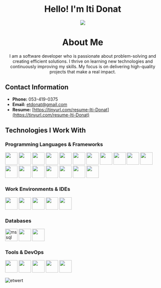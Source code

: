 <h1 align="center">Hello! I'm Iti Donat</h1>
<!-- <h3 align="center">Fullstack Developer</h3> -->
<p align="center">
  <img src="https://readme-typing-svg.demolab.com?font=Fira+Code&pause=1000&color=F75C7E&center=true&vCenter=true&width=435&lines=Full+Stack+Developer;" />
</p>

<h1 align="center">About Me</h1>
<p align="center">
I am a software developer who is passionate about problem-solving and creating efficient solutions. I thrive on learning new technologies and continuously improving my skills. My focus is on delivering high-quality projects that make a real impact.
</p>

## Contact Information
- **Phone:** 053-419-0375
- **Email:** etdonat@gmail.com
- **Resume:** [https://tinyurl.com/resume-Iti-Donat](https://tinyurl.com/resume-Iti-Donat)

## Technologies I Work With

### Programming Languages & Frameworks
<p>
<!--   אולי להוסיף כאן את ספרינג בוט -->
<img src="https://cdn.jsdelivr.net/gh/devicons/devicon@latest/icons/c/c-original.svg" width="40" height="40"/>
<img src="https://cdn.jsdelivr.net/gh/devicons/devicon@latest/icons/cplusplus/cplusplus-original.svg" width="40" height="40"/>
<img src="https://cdn.jsdelivr.net/gh/devicons/devicon@latest/icons/csharp/csharp-original.svg" width="40" height="40"/>
<img src="https://cdn.jsdelivr.net/gh/devicons/devicon@latest/icons/dot-net/dot-net-original-wordmark.svg" width="40" height="40"/>
<img src="https://cdn.jsdelivr.net/gh/devicons/devicon@latest/icons/java/java-original-wordmark.svg" width="40" height="40"/>
<img src="https://cdn.jsdelivr.net/gh/devicons/devicon@latest/icons/python/python-original-wordmark.svg" width="40" height="40"/>
<img src="https://cdn.jsdelivr.net/gh/devicons/devicon@latest/icons/typescript/typescript-original.svg" width="40" height="40"/>
<img src="https://cdn.jsdelivr.net/gh/devicons/devicon@latest/icons/javascript/javascript-original.svg" width="40" height="40"/>
<img src="https://cdn.jsdelivr.net/gh/devicons/devicon@latest/icons/react/react-original-wordmark.svg" width="40" height="40"/>
<img src="https://cdn.jsdelivr.net/gh/devicons/devicon@latest/icons/redux/redux-original.svg" width="40" height="40"/>
<img src="https://cdn.jsdelivr.net/gh/devicons/devicon@latest/icons/nodejs/nodejs-original-wordmark.svg" width="40" height="40"/>
<img src="https://cdn.jsdelivr.net/gh/devicons/devicon@latest/icons/mongoose/mongoose-original-wordmark.svg" width="40" height="40"/>
<img src="https://cdn.jsdelivr.net/gh/devicons/devicon@latest/icons/materialui/materialui-original.svg" width="40" height="40"/>
<img src="https://cdn.jsdelivr.net/gh/devicons/devicon@latest/icons/html5/html5-original-wordmark.svg" width="40" height="40"/>
<img src="https://cdn.jsdelivr.net/gh/devicons/devicon@latest/icons/css3/css3-original-wordmark.svg" width="40" height="40"/>
<img src="https://cdn.jsdelivr.net/gh/devicons/devicon@latest/icons/nestjs/nestjs-original.svg" width="40" height="40"/>
<img src="https://cdn.jsdelivr.net/gh/devicons/devicon@latest/icons/php/php-original.svg" width="40" height="40"/>
<img src="https://cdn.jsdelivr.net/gh/devicons/devicon@latest/icons/laravel/laravel-original-wordmark.svg" width="40" height="40"/>


<!-- <img src="https://cdn.jsdelivr.net/gh/devicons/devicon@latest/icons/flask/flask-original-wordmark.svg" width="40" height="40"/> -->
</p>

### Work Environments & IDEs
<p>
<img src="https://cdn.jsdelivr.net/gh/devicons/devicon@latest/icons/visualstudio/visualstudio-original.svg" width="40" height="40"/>
<img src="https://cdn.jsdelivr.net/gh/devicons/devicon@latest/icons/vscode/vscode-original.svg" width="40" height="40"/>
<img src="https://cdn.jsdelivr.net/gh/devicons/devicon@latest/icons/pycharm/pycharm-original.svg" width="40" height="40"/>
<img src="https://cdn.jsdelivr.net/gh/devicons/devicon@latest/icons/eclipse/eclipse-original.svg" width="40" height="40"/>
<img src="https://cdn.jsdelivr.net/gh/devicons/devicon@latest/icons/linux/linux-original.svg" width="40" height="40"/>
</p>

### Databases
<p>
<!-- /*אולי להחליף לסמל מאותו אתר*/ -->
<img src="https://www.svgrepo.com/show/303229/microsoft-sql-server-logo.svg" alt="mssql" width="40" height="40"/>
<img src="https://cdn.jsdelivr.net/gh/devicons/devicon@latest/icons/mongodb/mongodb-original-wordmark.svg" width="40" height="40"/>
<img src="https://cdn.jsdelivr.net/gh/devicons/devicon@latest/icons/mysql/mysql-original-wordmark.svg" width="40" height="40"/>
</p>

### Tools & DevOps
<p>
<img src="https://cdn.jsdelivr.net/gh/devicons/devicon@latest/icons/git/git-original.svg" width="40" height="40"/>
<img src="https://cdn.jsdelivr.net/gh/devicons/devicon@latest/icons/github/github-original.svg" width="40" height="40"/>
<img src="https://cdn.jsdelivr.net/gh/devicons/devicon@latest/icons/npm/npm-original-wordmark.svg" width="40" height="40"/>
<img src="https://cdn.jsdelivr.net/gh/devicons/devicon@latest/icons/postman/postman-original.svg" width="40" height="40"/>
<img src="https://cdn.jsdelivr.net/gh/devicons/devicon@latest/icons/eslint/eslint-plain-wordmark.svg" width="40" height="40"/>
</p>
<img align="center" src="https://github-readme-stats.vercel.app/api/top-langs?username=etwert&show_icons=true&locale=en&layout=compact" alt="etwert" />

<!-- <details>
  <summary>Most Used Languages</summary>
  <p>
    <img align="center" src="https://github-readme-stats.vercel.app/api/top-langs?username=etwert&show_icons=true&locale=en&layout=compact" alt="etwert" />
  </p>
</details>
<details>
  <summary>GitHub Stats</summary>
  <p>
    <img align="center" src="https://github-readme-stats.vercel.app/api?username=etwert&show_icons=true&locale=en" alt="etwert" />
  </p>
</details>
<details>
  <summary>Streak Stats</summary>
  <p>
    <img align="center" src="https://github-readme-streak-stats.herokuapp.com/?user=etwert&" alt="etwert" />
  </p>
</details> -->
